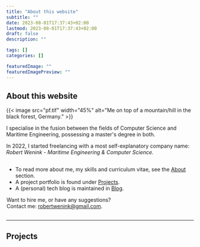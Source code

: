 ```yaml
---
title: "About this website"
subtitle: ""
date: 2023-08-01T17:37:43+02:00
lastmod: 2023-08-01T17:37:43+02:00
draft: false
description: ""

tags: []
categories: []

featuredImage: ""
featuredImagePreview: ""
---
```


## About this website
<!-- alt="Me on top of a mountain/hill in the black forest, Germany." caption="Me on top of a mountain/hill in the black forest, Germany." -->
<div class="wrap-around">
{{< image src="pf.tif" width="45%" alt="Me on top of a mountain/hill in the black forest, Germany." >}}

I specialise in the fusion between the fields of Computer Science and Maritime Engineering, possessing a master's degree in both. 

In 2022, I started freelancing with a most self-explanatory company name:
</br><i>Robert Wenink - Maritime Engineering & Computer Science.</i> 

<div style="padding:1px">

- To read more about me, my skills and curriculum vitae, see the [About](/about/) section.
- A project portfolio is found under [Projects](/projects/).
- A (personal) tech blog is maintained in [Blog](/posts/).

Want to hire me, or have any suggestions? 
<span></br>Contact me: <robertwenink@gmail.com>. </span>
</div>
</div>

<hr>

## Projects